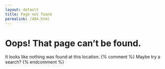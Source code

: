 ```yaml
---
layout: default
title: Page not found
permalink: /404.html
---
```

Oops! That page can’t be found.
=============================== 
It looks like nothing was found at this location.
{% comment %} Maybe try a search? {% endcomment %}
